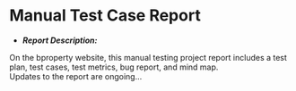 # Manual Test Case Report

- ***Report Description:***

On the bproperty website, this manual testing project report includes a test plan, test cases, test metrics, bug report, and mind map.<br>
Updates to the report are ongoing...

